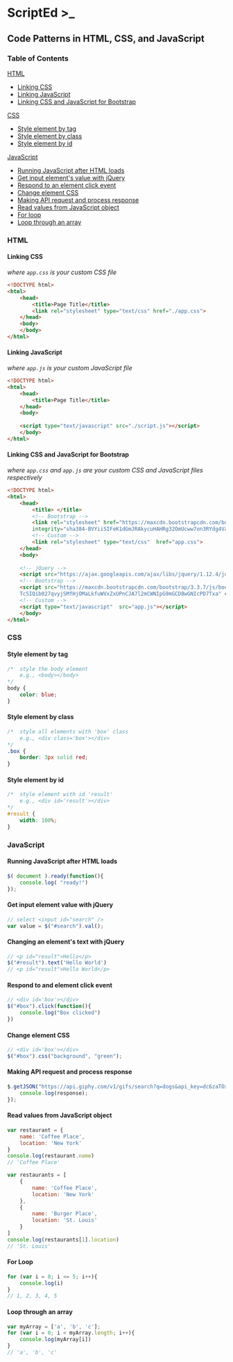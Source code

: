 # ScriptEd >_
## Code Patterns in HTML, CSS, and JavaScript

### Table of Contents
[HTML](#html)
- [Linking CSS](#linking-css)
- [Linking JavaScript](#linking-javascript)
- [Linking CSS and JavaScript for Bootstrap](#linking-css-and-javascript-for-bootstrap)

[CSS](#css)
- [Style element by tag](#style-element-by-tag)
- [Style element by class](#style-element-by-class)
- [Style element by id](#style-element-by-id)

[JavaScript](#javascript)
- [Running JavaScript after HTML loads](#running-javascript-after-html-loads)
- [Get input element's value with jQuery](#get-an-input-elements-value-with-jquery)
- [Respond to an element click event](#respond-to-and-element-click-event)
- [Change element CSS](#change-element-css)
- [Making API request and process response](#making-api-request-and-process-response)
- [Read values from JavaScript object](#read-values-from-javascript-object)
- [For loop](#for-loop)
- [Loop through an array](#loop-through-an-array)

### HTML
#### Linking CSS 
_where `app.css` is your custom CSS file_
```html
<!DOCTYPE html>
<html>
    <head>
        <title>Page Title</title>
        <link rel="stylesheet" type="text/css" href="./app.css">
    </head>
    <body>
    </body>
</html>
```
#### Linking JavaScript 
_where `app.js` is your custom JavaScript file_
```html
<!DOCTYPE html>
<html>
    <head>
        <title>Page Title</title>
    </head>
    <body>
    
    <script type="text/javascript" src="./script.js"></script>
    </body>
</html>
```
#### Linking CSS and JavaScript for Bootstrap 
_where `app.css` and `app.js` are your custom CSS 
and JavaScript files respectively_
```html
<!DOCTYPE html>
<html>
    <head>
        <title> </title>
        <!-- Bootstrap -->
        <link rel="stylesheet" href="https://maxcdn.bootstrapcdn.com/bootstrap/3.3.7/css/bootstrap.min.css" 
        integrity="sha384-BVYiiSIFeK1dGmJRAkycuHAHRg32OmUcww7on3RYdg4Va+PmSTsz/K68vbdEjh4u" crossorigin="anonymous">
        <!-- Custom -->
        <link rel="stylesheet" type="text/css"  href="app.css">
    </head>
    <body>
    
    <!-- jQuery -->
    <script src="https://ajax.googleapis.com/ajax/libs/jquery/1.12.4/jquery.min.js"></script>
    <!-- Bootstrap -->
    <script src="https://maxcdn.bootstrapcdn.com/bootstrap/3.3.7/js/bootstrap.min.js" integrity="sha384-
    Tc5IQib027qvyjSMfHjOMaLkfuWVxZxUPnCJA7l2mCWNIpG9mGCD8wGNIcPD7Txa" crossorigin="anonymous"></script>
    <!-- Custom -->
    <script type="text/javascript"  src="app.js"></script>
    </body>
</html>
```

### CSS
#### Style element by tag
```css
/*  style the body element 
    e.g., <body></body>
*/
body {
    color: blue;
}
```
#### Style element by class
```css
/*  style all elements with 'box' class 
    e.g., <div class='box'></div>
*/
.box {
    border: 3px solid red;
}
```
#### Style element by id
```css
/*  style element with id 'result' 
    e.g., <div id='result'></div>
*/
#result {
    width: 100%;
}
```

### JavaScript
#### Running JavaScript after HTML loads
```javascript
$( document ).ready(function(){
    console.log( "ready!")
});
```
#### Get input element value with jQuery
```javascript
// select <input id="search" />
var value = $("#search").val();
```
#### Changing an element's text with jQuery
```javascript
// <p id="result">Hello</p>
$("#result").text('Hello World')
// <p id="result">Hello World</p>
```
#### Respond to and element click event
```javascript
// <div id='box'></div>
$("#box").click(function(){
    console.log("Box clicked")
})
```
#### Change element CSS
```javascript
// <div id='box'></div>
$("#box").css("background", "green");
```
#### Making API request and process response
```javascript
$.getJSON("https://api.giphy.com/v1/gifs/search?q=dogs&api_key=dc6zaTOxFJmzC", function(response) {
    console.log(response);
});
```
#### Read values from JavaScript object
```javascript
var restaurant = {
    name: 'Coffee Place',
    location: 'New York'
}
console.log(restaurant.name)
// 'Coffee Place'

var restaurants = [
    {
        name: 'Coffee Place',
        location: 'New York'
    },
    {
        name: 'Burger Place',
        location: 'St. Louis'
    }
]
console.log(restaurants[1].location)
// 'St. Louis'
```
#### For Loop
```javascript
for (var i = 0; i <= 5; i++){
    console.log(i)
}
// 1, 2, 3, 4, 5
```
#### Loop through an array
```javascript
var myArray = ['a', 'b', 'c'];
for (var i = 0; i < myArray.length; i++){
    console.log(myArray[i])
}
// 'a', 'b', 'c'
```
